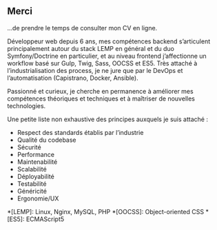 ## Merci

…de prendre le temps de consulter mon CV en ligne.

Développeur web depuis 6 ans, mes compétences backend s’articulent principalement
autour du stack LEMP en général et du duo Symfony/Doctrine en particulier, et
au niveau frontend j’affectionne un workflow basé sur Gulp, Twig, Sass, OOCSS
et ES5. Très attaché à l’industrialisation des process, je ne jure que par le
DevOps et l’automatisation (Capistrano, Docker, Ansible).

Passionné et curieux, je cherche en permanence à améliorer mes compétences
théoriques et techniques et à maîtriser de nouvelles technologies.

Une petite liste non exhaustive des principes auxquels je suis attaché&nbsp;:

* Respect des standards établis par l’industrie
* Qualité du codebase
* Sécurité
* Performance
* Maintenabilité
* Scalabilité
* Déployabilité
* Testabilité
* Généricité
* Ergonomie/UX

*[LEMP]: Linux, Nginx, MySQL, PHP
*[OOCSS]: Object-oriented CSS
*[ES5]: ECMAScript5
